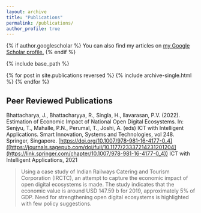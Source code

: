 ```yaml
---
layout: archive
title: "Publications"
permalink: /publications/
author_profile: true
---
```


{% if author.googlescholar %}
  You can also find my articles on <u><a href="{{author.googlescholar}}">my Google Scholar profile</a>.</u>
{% endif %}

{% include base_path %}

{% for post in site.publications reversed %}
  {% include archive-single.html %}
{% endfor %}

Peer Reviewed Publications
---

Bhattacharya, J., Bhattacharyya, R., Singla, H., Ilavarasan, P.V. (2022). Estimation of Economic Impact of National Open Digital Ecosystems. In: Senjyu, T., Mahalle, P.N., Perumal, T., Joshi, A. (eds) ICT with Intelligent Applications. Smart Innovation, Systems and Technologies, vol 248. Springer, Singapore. [https://doi.org/10.1007/978-981-16-4177-0_4]([https://journals.sagepub.com/doi/full/10.1177/23337214231201204](https://link.springer.com/chapter/10.1007/978-981-16-4177-0_4)) ICT with Intelligent Applications, 2021
 
> Using a case study of Indian Railways Catering and Tourism Corporation (IRCTC), an attempt to capture the economic impact of open digital ecosystems is made. The study indicates that the economic value is around USD 147.59 b for 2019, approximately 5% of GDP. Need for strengthening open digital ecosystems is highlighted with few policy suggestions.
